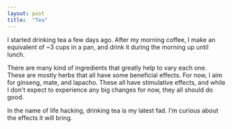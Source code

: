 ```yaml
---
layout: post
title:  "Tea"
---
```


I started drinking tea a few days ago. After my morning coffee, I make an equivalent of ~3 cups
in a pan, and drink it during the morning up until lunch.

There are many kind of ingredients that greatly help to vary each one. These are mostly herbs
that all have some beneficial effects. For now, I aim for ginseng, mate, and lapacho. These all
have stimulative effects, and while I don't expect to experience any big changes for now,
they all should do good.

In the name of life hacking, drinking tea is my latest fad. I'm curious about the effects it
will bring.
